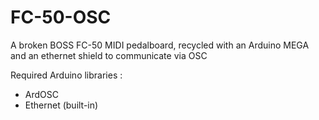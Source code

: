 # FC-50-OSC

A broken BOSS FC-50 MIDI pedalboard, recycled with an Arduino MEGA and an ethernet shield to communicate via OSC

Required Arduino libraries :

* ArdOSC
* Ethernet (built-in)